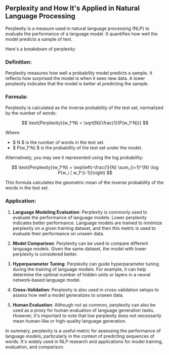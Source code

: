 ## Perplexity and How It's Applied in Natural Language Processing 


Perplexity is a measure used in natural language processing (NLP) to evaluate the performance of a language model. It quantifies how well the model predicts a sample of text.

Here's a breakdown of perplexity:

### Definition:

Perplexity measures how well a probability model predicts a sample. It reflects how surprised the model is when it sees new data. A lower perplexity indicates that the model is better at predicting the sample.

### Formula:

Perplexity is calculated as the inverse probability of the test set, normalized by the number of words:

$$ \text{Perplexity}(w_1^N) = \sqrt[N]{\frac{1}{P(w_1^N)}} $$

Where:
- $ N $ is the number of words in the test set.
- $ P(w_1^N) $ is the probability of the test set under the model.

Alternatively, you may see it represented using the log probability:

$$ \text{Perplexity}(w_1^N) = \exp\left(-\frac{1}{N} \sum_{i=1}^{N} \log P(w_i | w_1^{i-1})\right) $$

This formula calculates the geometric mean of the inverse probability of the words in the test set.

### Application:

1. **Language Modeling Evaluation**: Perplexity is commonly used to evaluate the performance of language models. Lower perplexity indicates better performance. Language models are trained to minimize perplexity on a given training dataset, and then this metric is used to evaluate their performance on unseen data.

2. **Model Comparison**: Perplexity can be used to compare different language models. Given the same dataset, the model with lower perplexity is considered better.

3. **Hyperparameter Tuning**: Perplexity can guide hyperparameter tuning during the training of language models. For example, it can help determine the optimal number of hidden units or layers in a neural network-based language model.

4. **Cross-Validation**: Perplexity is also used in cross-validation setups to assess how well a model generalizes to unseen data.

5. **Human Evaluation**: Although not as common, perplexity can also be used as a proxy for human evaluation of language generation tasks. However, it's important to note that low perplexity does not necessarily mean human-like or high-quality language generation.

In summary, perplexity is a useful metric for assessing the performance of language models, particularly in the context of predicting sequences of words. It's widely used in NLP research and applications for model training, evaluation, and comparison.